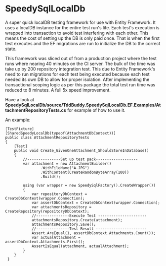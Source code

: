 # SpeedySqlLocalDb

A super quick localDB testing framework for use with Entity Framework. It uses a localDB instance for the entire test run's life. Each test's execution is wrapped into transaction to avoid test interfering with each other. This means the cost of setting up the DB is only paid once. That is when the first test executes and the EF migrations are run to initialize the DB to the correct state.

This framework was sliced out of from a production project where the test runs where nearing 40 minutes on the CI server. The bulk of the time was take up by 200 repository integration test. This due to Entity Framework's need to run migrations for each test being executed because each test needed its own DB to allow for proper isolation. After implementing the transactional scoping logic as per this package the total test run time was reduced to 8 minutes. A full 5x speed improvement.

Have a look at **SpeedySqlLocalDb/source/TddBuddy.SpeedySqlLocalDb.EF.Examples/AttachmentRepositoryTests.cs** for example of how to use it.

An example:

    [TestFixture]
    [SharedSpeedyLocalDb(typeof(AttachmentDbContext))]
    public class AttachmentRepositoryTests 
    {
        [Test]
        public void Create_GivenOneAttachment_ShouldStoreInDatabase()
        {
            //---------------Set up test pack-------------------
            var attachment = new AttachmentBuilder()
                    .WithFileName("A.JPG")
                    .WithContent(CreateRandomByteArray(100))
                    .Build();

            using (var wrapper = new SpeedySqlFactory().CreateWrapper())
            {
                var repositoryDbContext = CreateDbContext(wrapper.Connection);
                var assertDbContext = CreateDbContext(wrapper.Connection);
                var attachmentsRepository = CreateRepository(repositoryDbContext);
                //---------------Execute Test ----------------------
                attachmentsRepository.Create(attachment);
                attachmentsRepository.Save();
                //---------------Test Result -----------------------
                Assert.AreEqual(1, assertDbContext.Attachments.Count());
                var actualAttachment = assertDbContext.Attachments.First();
                AssertIsEqual(attachment, actualAttachment);
            }
        }
     }
